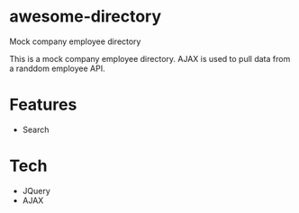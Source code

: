 # awesome-directory
Mock company employee directory

This is a mock company employee directory.  AJAX is used to pull data from a randdom employee API.

# Features
 - Search
 
# Tech
 - JQuery
 - AJAX
